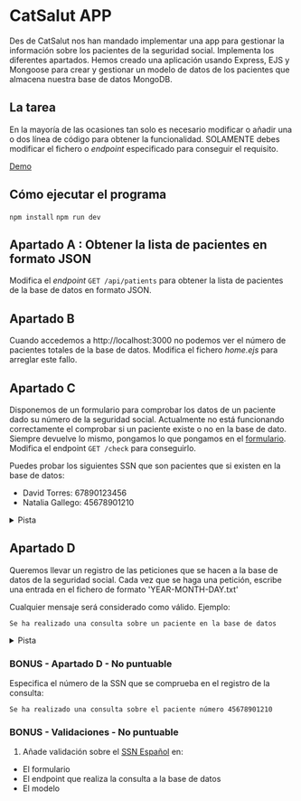 # CatSalut APP

Des de CatSalut nos han mandado implementar una app para gestionar la información sobre los pacientes de la seguridad social. Implementa los diferentes apartados. Hemos creado una aplicación usando Express, EJS y Mongoose para crear y gestionar un modelo de datos de los pacientes que almacena nuestra base de datos MongoDB.


## La tarea

En la mayoría de las ocasiones tan solo es necesario modificar o añadir una o dos línea de código para obtener la funcionalidad. SOLAMENTE debes modificar el fichero o _endpoint_ especificado para conseguir el requisito.

[Demo](https://oscarm.tinytake.com/df/16ca641/thumbnail?type=attachments&version_no=0&file_version_no=0&thumbnail_size=preview)

## Cómo ejecutar el programa

`npm install`
`npm run dev`

## Apartado A : Obtener la lista de pacientes en formato JSON

Modifica el _endpoint_ `GET /api/patients` para obtener la lista de pacientes de la base de datos en formato JSON.

## Apartado B

Cuando accedemos a http://localhost:3000 no podemos ver el número de pacientes totales de la base de datos. Modifica el fichero *home.ejs* para arreglar este fallo.

## Apartado C

Disponemos de un formulario para comprobar los datos de un paciente dado su número de la seguridad social. Actualmente no está funcionando correctamente el comprobar si un paciente existe o no en la base de dato. Siempre devuelve lo mismo, pongamos lo que pongamos en el [formulario](http://localhost:3000/form).  Modifica el endpoint `GET /check` para conseguirlo. 

Puedes probar los siguientes SSN que son pacientes que si existen en la base de datos:
- David Torres: 67890123456
- Natalia Gallego: 45678901210

<details>
  <summary>Pista</summary>
  <p>1. Necesitas obtener el número de la seguridad social de la query string.</p>
  <p>2. Hay que modificar la consulta Patient.findOne() a la base de datos para realizar la búsqueda del documento usando la información anterior</p>
</details>

## Apartado D

Queremos llevar un registro de las peticiones que se hacen a la base de datos de la seguridad social. Cada vez que se haga una petición, escribe una entrada en el fichero de formato 'YEAR-MONTH-DAY.txt'

Cualquier mensaje será considerado como válido. Ejemplo:

`Se ha realizado una consulta sobre un paciente en la base de datos`

<details>
  <summary>Pista</summary>
  <p>Mira la carpeta utils 😉</p>
</details>

### BONUS - Apartado D - No puntuable

Especifica el número de la SSN que se comprueba en el registro de la consulta:

`Se ha realizado una consulta sobre el paciente número 45678901210`

### BONUS - Validaciones - No puntuable

1. Añade validación sobre el [SSN Español](https://docs.trellix.com/es-ES/bundle/data-loss-prevention-11.10.x-classification-definitions-reference-guide/page/GUID-AACF0E3A-3089-4578-83EB-3E6C3DB41684.html) en:
  - El formulario
  - El endpoint que realiza la consulta a la base de datos
  - El modelo 
